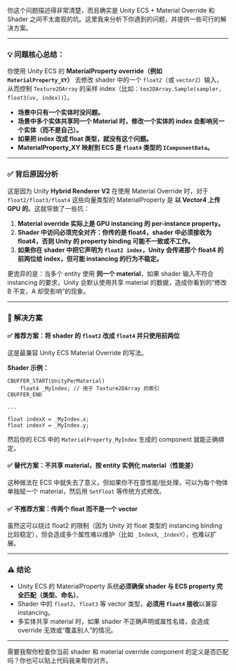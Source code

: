 你这个问题描述得非常清楚，而且确实是 Unity ECS + Material Override 和 Shader 之间不太直观的坑。这里我来分析下你遇到的问题，并提供一些可行的解决方案。

---

### 💡 问题核心总结：

你使用 Unity ECS 的 **MaterialProperty override（例如 `MaterialProperty_XY`）** 去修改 shader 中的一个 `float2`（或 `vector2`）输入，从而控制 `Texture2DArray` 的采样 index（比如：`tex2DArray.Sample(sampler, float3(uv, index))`）。

* **场景中只有一个实体时没问题。**
* **场景中多个实体共享同一个 Material 时，修改一个实体的 index 会影响另一个实体（而不是自己）。**
* **如果把 index 改成 float 类型，就没有这个问题。**
* **MaterialProperty\_XY 映射到 ECS 是 `float4` 类型的 `IComponentData`。**

---

### ✅ 背后原因分析

这是因为 Unity **Hybrid Renderer V2** 在使用 Material Override 时，对于 `float2/float3/float4` 这些向量类型的 MaterialProperty 是 **以 Vector4 上传 GPU 的**。这就导致了一些坑：

1. **Material override 实际上是 GPU instancing 的 per-instance property。**
2. **Shader 中访问必须完全对齐：你传的是 float4，shader 中必须接收为 float4，否则 Unity 的 property binding 可能不一致或不工作。**
3. **如果你在 shader 中把它声明为 `float2 index`，Unity 会传递那个 float4 的前两位给 index，但可能 instancing 的行为不稳定。**

更诡异的是：当多个 entity 使用 **同一个 material**，如果 shader 输入不符合 instancing 的要求，Unity 会默认使用共享 material 的数据，造成你看到的“修改 B 不变，A 却受影响”的现象。

---

### 🔧 解决方案

#### ✅ 推荐方案：**将 shader 的 `float2` 改成 `float4` 并只使用前两位**

这是最兼容 Unity ECS Material Override 的写法。

**Shader 示例：**

```hlsl
CBUFFER_START(UnityPerMaterial)
    float4 _MyIndex; // 用于 Texture2DArray 的索引
CBUFFER_END

...

float indexX = _MyIndex.x;
float indexY = _MyIndex.y;
```

然后你的 ECS 中的 `MaterialProperty_MyIndex` 生成的 component 就能正确绑定。

#### ✅ 替代方案：不共享 material，按 entity 实例化 material（性能差）

这种做法在 ECS 中就失去了意义，但如果你不在意性能/批处理，可以为每个物体单独赋一个 material，然后用 `SetFloat` 等传统方式修改。

#### ✅ 不推荐方案：传两个 float 而不是一个 vector

虽然这可以绕过 float2 的限制（因为 Unity 对 float 类型的 instancing binding 比较稳定），但会造成多个属性难以维护（比如 `_IndexX`, `_IndexY`），也难以扩展。

---

### ⚠️ 结论

* Unity ECS 的 MaterialProperty 系统**必须确保 shader 与 ECS property 完全匹配（类型、命名）**。
* Shader 中的 `float2`、`float3` 等 vector 类型，**必须用 `float4` 接收**以兼容 instancing。
* 多实体共享 material 时，如果 shader 不正确声明或属性名错，会造成 override 无效或“覆盖别人”的情况。

---

需要我帮你检查你当前 shader 和 material override component 的定义是否匹配吗？你也可以贴上代码我来帮你对齐。
